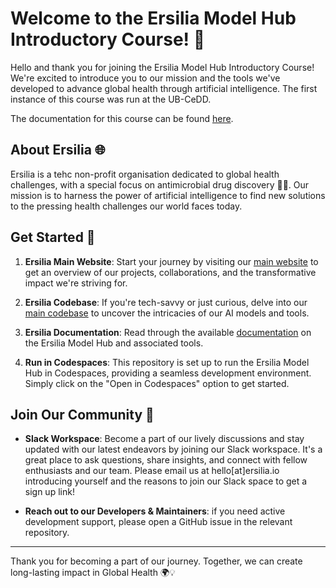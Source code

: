 # Welcome to the Ersilia Model Hub Introductory Course! 🎉

Hello and thank you for joining the Ersilia Model Hub Introductory Course! We're excited to introduce you to our mission and the tools we've developed to advance global health through artificial intelligence. The first instance of this course was run at the UB-CeDD.

The documentation for this course can be found [here](https://ersilia.gitbook.io/ersilia-book/training-materials/ml-for-drug-discovery).

## About Ersilia 🌐

Ersilia is a tehc non-profit organisation dedicated to global health challenges, with a special focus on antimicrobial drug discovery 🦠💊. Our mission is to harness the power of artificial intelligence to find new solutions to the pressing health challenges our world faces today.

## Get Started 🚀

1. **Ersilia Main Website**: Start your journey by visiting our [main website](http://www.ersilia.io/) to get an overview of our projects, collaborations, and the transformative impact we're striving for.

2. **Ersilia Codebase**: If you're tech-savvy or just curious, delve into our [main codebase](http://github.com/ersilia-os) to uncover the intricacies of our AI models and tools.

3. **Ersilia Documentation**: Read through the available [documentation](https://ersilia.gitbook.io/ersilia-book/) on the Ersilia Model Hub and associated tools.

4. **Run in Codespaces**: This repository is set up to run the Ersilia Model Hub in Codespaces, providing a seamless development environment. Simply click on the "Open in Codespaces" option to get started.

## Join Our Community 🤝

- **Slack Workspace**: Become a part of our lively discussions and stay updated with our latest endeavors by joining our Slack workspace. It's a great place to ask questions, share insights, and connect with fellow enthusiasts and our team. Please email us at hello[at]ersilia.io introducing yourself and the reasons to join our Slack space to get a sign up link!

- **Reach out to our Developers & Maintainers**: if you need active development support, please open a GitHub issue in the relevant repository.

---

Thank you for becoming a part of our journey. Together, we can create long-lasting impact in Global Health 🌍💡

